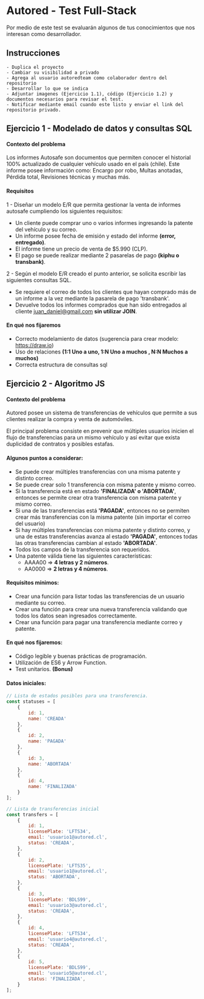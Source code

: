 
# Autored - Test Full-Stack

Por medio de este test se evaluarán algunos de tus conocimientos que nos interesan como desarrollador.




## Instrucciones

    - Duplica el proyecto
    - Cambiar su visibilidad a privado
    - Agrega al usuario autoredteam como colaborador dentro del repositorio
    - Desarrollar lo que se indica
    - Adjuntar imagenes (Ejercicio 1.1), código (Ejercicio 1.2) y documentos necesarios para revisar el test.
    - Notificar mediante email cuando este listo y enviar el link del repositorio privado.


## Ejercicio 1 - Modelado de datos y consultas SQL

#### Contexto del problema
Los   informes   Autosafe   son   documentos   que   permiten   conocer el
historial 100% actualizado de cualquier vehículo usado en el país (chile). 
Este informe posee información como: Encargo por robo, Multas anotadas, Pérdida total, Revisiones técnicas y muchas más.

#### Requisitos
1 - Diseñar un   modelo  E/R  que   permita   gestionar   la   venta   de   informes   autosafe
cumpliendo los siguientes requisitos:
 - Un cliente puede comprar uno o varios informes ingresando la patente del vehículo y su correo.
 - Un informe posee fecha de emisión y estado del informe **(error, entregado)**.
 - El informe tiene un precio de venta de $5.990 (CLP).
 - El pago se puede realizar mediante 2 pasarelas de pago **(kiphu o transbank)**.


2 - Según el modelo E/R creado el punto anterior, se solicita escribir las siguientes consultas SQL.

- Se requiere el correo de todos los clientes que hayan comprado más de un informe a la vez mediante la pasarela de pago 'transbank'.
- Devuelve todos los informes comprados que han sido entregados al cliente juan_daniel@gmail.com **sin utilizar JOIN**.

#### En qué nos fijaremos

- Correcto modelamiento de datos (sugerencia para crear modelo: https://draw.io)
- Uso de relaciones **(1:1 Uno a uno, 1:N Uno a muchos , N:N Muchos a muchos)**
- Correcta estructura de consultas sql
## Ejercicio 2 - Algoritmo JS

#### Contexto del problema

Autored posee un sistema de transferencias de vehículos que permite a sus clientes realizar la compra y venta de automóviles.

El principal problema consiste en prevenir que múltiples usuarios inicien el flujo de transferencias para un mismo vehículo
y así evitar que exista duplicidad de contratos y posibles estafas.
#### Algunos puntos a considerar:

- Se puede crear múltiples transferencias con una misma patente y distinto correo.
- Se puede crear solo 1 transferencia con misma patente y mismo correo.
- Si la transferencia está en estado **'FINALIZADA' o 'ABORTADA'**, entonces se permite crear otra transferencia con misma patente y mismo correo.
- Si una de las transferencias está **'PAGADA'**, entonces no se permiten crear más transferencias con la misma patente (sin importar el correo del usuario)
- Si hay múltiples transferencias con misma patente y distinto correo, y una de estas transferencias avanza al estado **'PAGADA'**, entonces todas las otras transferencias cambian al estado **'ABORTADA'**.
- Todos los campos de la transferencia son requeridos.
- Una patente válida tiene las siguientes características:
    * AAAA00 => **4 letras y 2 números**.
    * AA0000 => **2 letras y 4 números**.
    
#### Requisitos mínimos:

- Crear una función para listar todas las transferencias de un usuario mediante su correo.
- Crear una función para crear una nueva transferencia validando que todos los datos sean ingresados correctamente.
- Crear una función para pagar una transferencia mediante correo y patente.
#### En qué nos fijaremos:

- Código legible y buenas prácticas de programación.
- Utilización de ES6 y Arrow Function.
- Test unitarios. **(Bonus)**

#### Datos iniciales:

```javascript
// Lista de estados posibles para una transferencia.
const statuses = [
    {
        id: 1,
        name: 'CREADA'
    },
    {
        id: 2,
        name: 'PAGADA'
    },
    {
        id: 3,
        name: 'ABORTADA'
    },
    {
        id: 4,
        name: 'FINALIZADA'
    }
];

// Lista de transferencias inicial
const transfers = [
    {
        id: 1,
        licensePlate: 'LFTS34',
        email: 'usuario1@autored.cl',
        status: 'CREADA',
    },
    {
        id: 2,
        licensePlate: 'LFTS35',
        email: 'usuario1@autored.cl',
        status: 'ABORTADA',
    },
    {
        id: 3,
        licensePlate: 'BDLS99',
        email: 'usuario3@autored.cl',
        status: 'CREADA',
    },
    {
        id: 4,
        licensePlate: 'LFTS34',
        email: 'usuario4@autored.cl',
        status: 'CREADA',
    },
    {
        id: 5,
        licensePlate: 'BDLS99',
        email: 'usuario5@autored.cl',
        status: 'FINALIZADA',
    }
];
```

